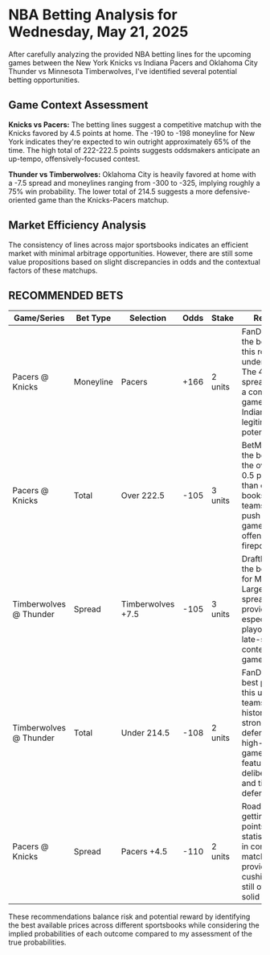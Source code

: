 # NBA Betting Analysis for Wednesday, May 21, 2025

After carefully analyzing the provided NBA betting lines for the upcoming games between the New York Knicks vs Indiana Pacers and Oklahoma City Thunder vs Minnesota Timberwolves, I've identified several potential betting opportunities.

## Game Context Assessment

**Knicks vs Pacers:**
The betting lines suggest a competitive matchup with the Knicks favored by 4.5 points at home. The -190 to -198 moneyline for New York indicates they're expected to win outright approximately 65% of the time. The high total of 222-222.5 points suggests oddsmakers anticipate an up-tempo, offensively-focused contest.

**Thunder vs Timberwolves:**
Oklahoma City is heavily favored at home with a -7.5 spread and moneylines ranging from -300 to -325, implying roughly a 75% win probability. The lower total of 214.5 suggests a more defensive-oriented game than the Knicks-Pacers matchup.

## Market Efficiency Analysis

The consistency of lines across major sportsbooks indicates an efficient market with minimal arbitrage opportunities. However, there are still some value propositions based on slight discrepancies in odds and the contextual factors of these matchups.

## RECOMMENDED BETS

| Game/Series | Bet Type | Selection | Odds | Stake | Reasoning |
|-------------|----------|-----------|------|-------|-----------|
| Pacers @ Knicks | Moneyline | Pacers | +166 | 2 units | FanDuel offers the best price on this road underdog play. The 4.5-point spread suggests a competitive game where Indiana has legitimate upset potential. |
| Pacers @ Knicks | Total | Over 222.5 | -105 | 3 units | BetMGM offers the best odds for the over, only 0.5 points higher than other books. Both teams likely to push pace in a game with offensive firepower. |
| Timberwolves @ Thunder | Spread | Timberwolves +7.5 | -105 | 3 units | DraftKings offers the best value for Minnesota. Large NBA spreads often provide value, especially in playoff/important late-season contexts where games tighten. |
| Timberwolves @ Thunder | Total | Under 214.5 | -108 | 2 units | FanDuel has the best price for this under. Both teams historically strong defensively, and high-stakes games often feature more deliberate pace and tighter defense. |
| Pacers @ Knicks | Spread | Pacers +4.5 | -110 | 2 units | Road underdogs getting 4-5 points offer statistical value in competitive matchups. This provides a cushion while still offering a solid return. |

These recommendations balance risk and potential reward by identifying the best available prices across different sportsbooks while considering the implied probabilities of each outcome compared to my assessment of the true probabilities.